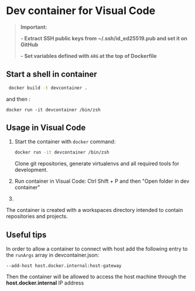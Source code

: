 # Dev container for Visual Code

> **Important:**
>
> **- Extract SSH public keys from ~/.ssh/id_ed25519.pub and set it on GitHub**
>
> **- Set variables defined with `ARG` at the top of Dockerfile**

## Start a shell in container

```bash
 docker build -t devcontainer .
```

and then :

```
docker run -it devcontainer /bin/zsh
```

## Usage in Visual Code

1. Start the container with `docker` command:

    ```bash
    docker run -it devcontainer /bin/zsh
    ```

    Clone git repositories, generate virtualenvs and all required tools for development.

2. Run container in Visual Code: Ctrl Shift + P and then "Open folder in dev container"
3. 

The container is created with a workspaces directory intended to contain repositories and projects.

## Useful tips

In order to allow a container to connect with host add the following entry to the `runArgs` array in devcontainer.json:

```--add-host host.docker.internal:host-gateway```

Then the container will be allowed to access the host machine through the **host.docker.internal** IP address
